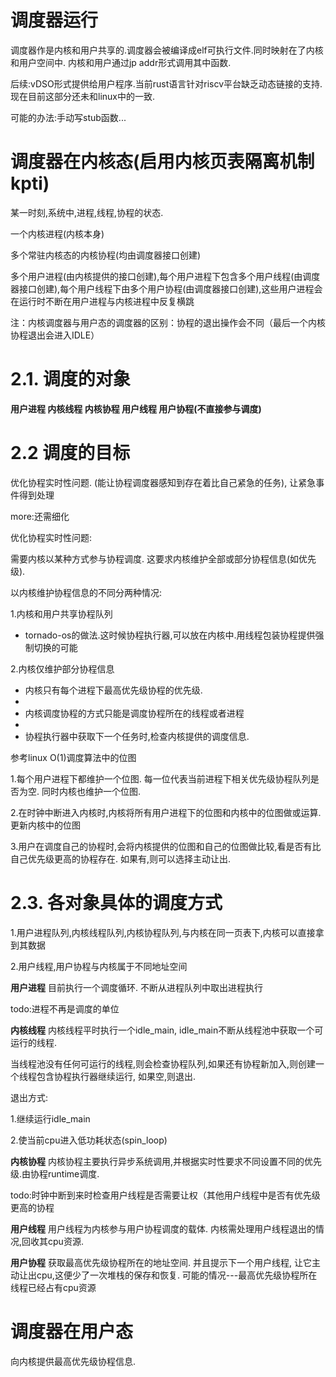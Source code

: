# 调度器运行

调度器作是内核和用户共享的.调度器会被编译成elf可执行文件.同时映射在了内核和用户空间中. 内核和用户通过jp addr形式调用其中函数.

后续:vDSO形式提供给用户程序.当前rust语言针对riscv平台缺乏动态链接的支持.现在目前这部分还未和linux中的一致.

可能的办法:手动写stub函数...

# 调度器在内核态(启用内核页表隔离机制 kpti)

某一时刻,系统中,进程,线程,协程的状态.

一个内核进程(内核本身)

多个常驻内核态的内核协程(均由调度器接口创建)

多个用户进程(由内核提供的接口创建),每个用户进程下包含多个用户线程(由调度器接口创建),每个用户线程下由多个用户协程(由调度器接口创建),这些用户进程会在运行时不断在用户进程与内核进程中反复横跳

注：内核调度器与用户态的调度器的区别：协程的退出操作会不同（最后一个内核协程退出会进入IDLE）

# 2.1. 调度的对象

**用户进程 内核线程 内核协程 用户线程 用户协程(不直接参与调度)**

# 2.2 调度的目标

优化协程实时性问题. (能让协程调度器感知到存在着比自己紧急的任务), 让紧急事件得到处理

more:还需细化

优化协程实时性问题:

需要内核以某种方式参与协程调度. 这要求内核维护全部或部分协程信息(如优先级).

以内核维护协程信息的不同分两种情况:

1.内核和用户共享协程队列

- tornado-os的做法.这时候协程执行器,可以放在内核中.用线程包装协程提供强制切换的可能

2.内核仅维护部分协程信息

- 内核只有每个进程下最高优先级协程的优先级.
-
- 内核调度协程的方式只能是调度协程所在的线程或者进程
-
- 协程执行器中获取下一个任务时,检查内核提供的调度信息.

参考linux O(1)调度算法中的位图

1.每个用户进程下都维护一个位图. 每一位代表当前进程下相关优先级协程队列是否为空. 同时内核也维护一个位图.

2.在时钟中断进入内核时,内核将所有用户进程下的位图和内核中的位图做或运算.更新内核中的位图

3.用户在调度自己的协程时,会将内核提供的位图和自己的位图做比较,看是否有比自己优先级更高的协程存在. 如果有,则可以选择主动让出.

# 2.3. 各对象具体的调度方式

1.用户进程队列,内核线程队列,内核协程队列,与内核在同一页表下,内核可以直接拿到其数据

2.用户线程,用户协程与内核属于不同地址空间

**用户进程**
目前执行一个调度循环. 不断从进程队列中取出进程执行

todo:进程不再是调度的单位

**内核线程**
内核线程平时执行一个idle_main,  idle_main不断从线程池中获取一个可运行的线程.

当线程池没有任何可运行的线程,则会检查协程队列,如果还有协程新加入,则创建一个线程包含协程执行器继续运行, 如果空,则退出.

退出方式:

1.继续运行idle_main

2.使当前cpu进入低功耗状态(spin_loop)

**内核协程**
内核协程主要执行异步系统调用,并根据实时性要求不同设置不同的优先级.由协程runtime调度.

todo:时钟中断到来时检查用户线程是否需要让权（其他用户线程中是否有优先级更高的协程

**用户线程**
用户线程为内核参与用户协程调度的载体. 内核需处理用户线程退出的情况,回收其cpu资源.

**用户协程**
获取最高优先级协程所在的地址空间. 并且提示下一个用户线程, 让它主动让出cpu,这便少了一次堆栈的保存和恢复.  可能的情况---最高优先级协程所在线程已经占有cpu资源

# 调度器在用户态

向内核提供最高优先级协程信息.
